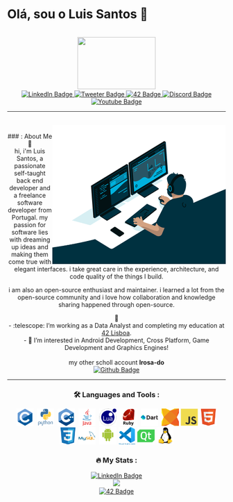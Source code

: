 # Olá, sou o  Luis Santos 👋
<div id="raw" align="center">
<br>
<img src="https://raw.githubusercontent.com/lrosa-do/lrosa-do/main/dev.gif?raw=true" width="180" height="120" />
<br>
<div>
<div id="badges" align="center">
  <a href="https://www.linkedin.com/in/luis-miguel-rosa-santos-67673a178/">
    <img src="https://img.shields.io/badge/LinkedIn-blue?style=for-the-badge&logo=linkedin&logoColor=white" alt="LinkedIn Badge"/>
  </a>
  <a href="https://twitter.com/djokersoft/">
    <img src="https://img.shields.io/badge/Tweeter-blue?style=for-the-badge&logo=tweeter&logoColor=white" alt="Tweeter Badge"/>
  </a>
  
  <a href="https://profile.intra.42.fr/users/lrosa-do">
    <img src="https://img.shields.io/badge/Lisboa-gray?style=for-the-badge&logo=42" alt="42 Badge"/>
  </a>
  <a href="https://discord.com/users/lrosado">
    <img src="https://img.shields.io/badge/Discord-blue?style=for-the-badge&logo=discord&logoColor=white" alt="Discord Badge"/>
  </a>
   <a href="https://www.youtube.com/user/djokerSoft/videos">
    <img src="https://img.shields.io/badge/YouTube-FF0000?style=for-the-badge&logo=youtube&logoColor=white" alt="Youtube Badge"/>
  </a>
</div>



---
<div>
<br />

<img align="right" alt="GIF" src="https://github.com/lrosa-do/lrosa-do/raw/main/code.gif?raw=true" width="400" height="320" />

<br />
### : About Me 👀 <br>
hi, i'm Luis Santos, a passionate self-taught back end developer and a freelance software developer from Portugal. my passion for software lies with dreaming up ideas and making them come true with 
elegant interfaces. i take great care in the experience, architecture, and code quality of the things I build.

i am also an open-source enthusiast and maintainer. i learned a lot from the open-source community and i love how collaboration and knowledge sharing 
happened through open-source.
</div>

<div>
<p></p>
📄<br>
  - :telescope: I’m working as a Data Analyst and completing my education at <a href="https://www.42lisboa.com" target="_blank">42 Lisboa</a>.
  <br>
  - 🌱 I’m interested in Android Development, Cross Platform, Game Development and Graphics Engines!

</div>
<br>

<div>
my other scholl account <b>lrosa-do</b>
</div>
  </a>
   <a href="https://github.com/lrosa-do">
    <img src="https://img.shields.io/badge/Github-blue?style=for-the-badge&logo=github&logoColor=white" alt="Github Badge"/>
  </a>
</div>


---

### :hammer_and_wrench: Languages and Tools :

<div>
<img src="https://github.com/devicons/devicon/blob/master/icons/c/c-original.svg" title="Java" alt="c" width="40" height="40"/>&nbsp;
<img src="https://github.com/devicons/devicon/blob/master/icons/python/python-original-wordmark.svg" title="Python" alt="Python" width="40" height="40"/>&nbsp;
<img src="https://github.com/devicons/devicon/blob/master/icons/cplusplus/cplusplus-original.svg" title="c++" alt="c++" width="40" height="40"/>&nbsp;
<img src="https://github.com/devicons/devicon/blob/master/icons/java/java-original-wordmark.svg" title="Java" alt="Java" width="40" height="40"/>&nbsp;
<img src="https://github.com/devicons/devicon/blob/master/icons/lua/lua-original-wordmark.svg" title="Lua" alt="Lua" width="40" height="40"/>&nbsp;
<img src="https://github.com/devicons/devicon/blob/master/icons/ruby/ruby-original-wordmark.svg" title="Ruby" alt="Ruby" width="40" height="40"/>&nbsp;
<img src="https://github.com/devicons/devicon/blob/master/icons/dart/dart-original-wordmark.svg" title="Dart" alt="Dart" width="40" height="40"/>&nbsp;
<img  alt="Haxe" height="40" width="40" src="https://raw.githubusercontent.com/devicons/devicon/master/icons/haxe/haxe-original.svg">
<img  alt="Js" height="40" width="40" src="https://raw.githubusercontent.com/devicons/devicon/master/icons/javascript/javascript-original.svg">
<img  alt="HTML" height="40" width="40" src="https://raw.githubusercontent.com/devicons/devicon/master/icons/html5/html5-original.svg">
<img  alt="CSS" height="40" width="40" src="https://raw.githubusercontent.com/devicons/devicon/master/icons/css3/css3-original.svg">
<img src="https://github.com/devicons/devicon/blob/master/icons/mysql/mysql-original-wordmark.svg" title="MySql" alt="MySql" width="40" height="40"/>&nbsp;
<img src="https://github.com/devicons/devicon/blob/master/icons/android/android-original-wordmark.svg" title="Android" **alt="Android" width="40" height="40"/>
<img src="https://github.com/devicons/devicon/blob/master/icons/vscode/vscode-original-wordmark.svg" title="vscode" **alt="vscode" width="40" height="40"/>
<img  alt="Qt" height="40" width="40" src="https://raw.githubusercontent.com/devicons/devicon/master/icons/qt/qt-original.svg">
<img alt="Linux" height="40" width="40" src="https://raw.githubusercontent.com/devicons/devicon/master/icons/linux/linux-original.svg">

</div>


### :fire: My Stats :

<div id="stats" align="center">
  <a href="https://git.io/streak-stats">
    <img src="https://github-readme-streak-stats.herokuapp.com?user=lrosa-do&theme=dark&hide_border=false&date_format=j%20M%5B%20Y%5D" alt="LinkedIn Badge"/>
</div>
    
<div id="stats" align="center">
  </a>
  <a href="https://github.com/anuraghazra/github-readme-stats">
    <img src="https://github-readme-stats.vercel.app/api?username=lrosa-do&show_icons=true&theme=dark"/>
  </a>
</div>

<div id="stats" align="center">  
  <a href="https://github.com/anuraghazra/github-readme-stats">
    <img src="https://github-readme-stats.vercel.app/api/top-langs/?username=lrosa-do&layout=compact&theme=dark" alt="42 Badge"/>
  </a>
</div>


